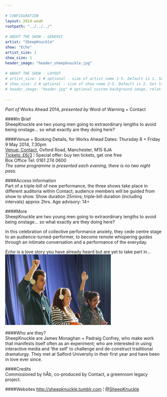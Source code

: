 ```yaml
---

# CONFIGURATION
layout: 2014-woah
rootpath: "../../../"

# ABOUT THE SHOW - GENERIC
artist: "SheepKnuckle"
show: "Echo"
artist_size: 1
show_size: 1
header_image: "header_sheepknuckle.jpg"

# ABOUT THE SHOW - LAYOUT
# artist_size: 1 # optional - size of artist name 1-5. Default is 1. Set longer names to lower values
# show_size: 2 # optional - size of show name 2-5. Default is 2. Set longer names to lower values
# header_image: "header.jpg" # optional custom background image, relative to current page

---
```

*Part of* Works Ahead 2014, *presented by* Word of Warning + Contact      
         
####In Brief                      
SheepKnuckle are two young men going to extraordinary lengths to avoid being onstage… so what exactly are they doing here?     
     
####Venue + Booking Details, for Works Ahead
Dates: Thursday 8 + Friday 9 May 2014, 7.30pm    
[Venue: Contact](http://contactmcr.com/visit/getting-here/), Oxford Road, Manchester, M15 6JA    
[Tickets: £6/3](http://contactmcr.com/whats-on/13071-works-ahead-2014/booking) ¦ Special offer: buy ten tickets, get one free       
Box Office Tel: 0161 274 0600        
*The same programme is presented each evening, there is no two night pass.*        
       
####Access Information      
Part of a triple-bill of new performance, the three shows take place in different auditoria within Contact; audience members will be guided from show to show. Show duration 25mins; triple-bill duration (including intervals) approx 2hrs. Age advisory: 14+    
       
####More       
SheepKnuckle are two young men going to extraordinary lengths to avoid being onstage… so what exactly are they doing here?    

In this celebration of collective performance anxiety, they cede centre stage to an audience-turned-performer, to become remote whispering guides through an intimate conversation and a performance of the everyday.    
 
*Echo* is a love story you have already heard but are yet to take part in…    
![Echo](sheep1.jpg)    
        
####Who are they?    
SheepKnuckle are James Monaghan + Padraig Confrey, who make work that manifests itself often as an experiment; who are interested in using interactive media and ‘the self’ to challenge and de-construct traditional dramaturgy. They met at Salford University in their first year and have been in love ever since.     
        
####Credits         
Commissioned by hÅb, co-produced by Contact, a greenroom legacy project.        
        
####Websites
<http://sheepknuckle.tumblr.com> ¦ [@SheepKnuckle](http://twitter.com/SheepKnuckle)
